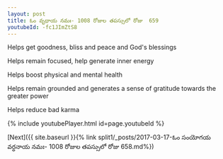 ```yaml
---
layout: post
title: ఓం వృధాయ నమః- 1008 రోజుల తపస్సులో రోజు  659
youtubeId: -fc1JImZtS8
---
```

 
 
Helps get goodness, bliss and peace and God's blessings
 
Helps remain focused, help generate inner energy 
 
Helps boost physical and mental health 
 
Helps remain grounded and generates a sense of gratitude towards the greater power 
 
Helps reduce bad karma
 
 
 
 


{% include youtubePlayer.html id=page.youtubeId %}
 
[Next]({{ site.baseurl }}{% link  split1/_posts/2017-03-17-ఓం సంయోగయ వర్ధనాయ నమః- 1008 రోజుల తపస్సులో రోజు  658.md%})
 
